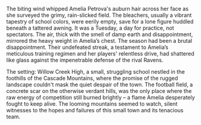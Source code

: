 The biting wind whipped Amelia Petrova's auburn hair across her face as she surveyed the grimy, rain-slicked field.  The bleachers, usually a vibrant tapestry of school colors, were eerily empty, save for a lone figure huddled beneath a tattered awning.  It was a Tuesday, a day for practice, not spectators.  The air, thick with the smell of damp earth and disappointment, mirrored the heavy weight in Amelia’s chest.  The season had been a brutal disappointment.  Their undefeated streak, a testament to Amelia’s meticulous training regimen and her players' relentless drive, had shattered like glass against the impenetrable defense of the rival Ravens.  

The setting:  Willow Creek High, a small, struggling school nestled in the foothills of the Cascade Mountains, where the promise of the rugged landscape couldn't mask the quiet despair of the town.  The football field, a concrete scar on the otherwise verdant hills, was the only place where the raw energy of competition still burned brightly – a flame Amelia desperately fought to keep alive.  The looming mountains seemed to watch, silent witnesses to the hopes and failures of this small town and its tenacious team.
